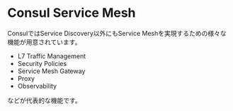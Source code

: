 # Consul Service Mesh

ConsulではService Discovery以外にもService Meshを実現するための様々な機能が用意されています。

* L7 Traffic Management
* Security Policies
* Service Mesh Gateway 
* Proxy
* Observability

などが代表的な機能です。


